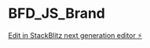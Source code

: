 # BFD_JS_Brand

[Edit in StackBlitz next generation editor ⚡️](https://stackblitz.com/~/github.com/fabiulabrandao-154/BFD_JS_Brand)